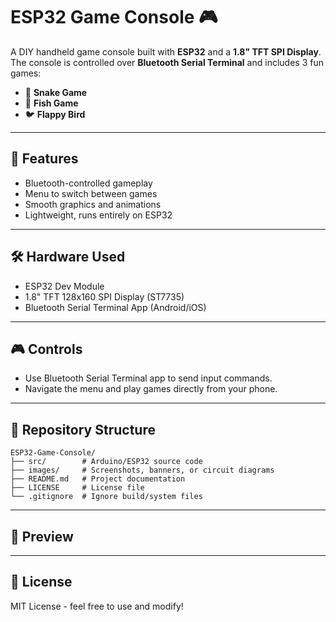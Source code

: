 # ESP32 Game Console 🎮

A DIY handheld game console built with **ESP32** and a **1.8" TFT SPI Display**.  
The console is controlled over **Bluetooth Serial Terminal** and includes 3 fun games:

- 🐍 **Snake Game**
- 🐠 **Fish Game**
- 🐦 **Flappy Bird**

---

## 🚀 Features
- Bluetooth-controlled gameplay
- Menu to switch between games
- Smooth graphics and animations
- Lightweight, runs entirely on ESP32

---

## 🛠 Hardware Used
- ESP32 Dev Module
- 1.8" TFT 128x160 SPI Display (ST7735)
- Bluetooth Serial Terminal App (Android/iOS)

---

## 🎮 Controls
- Use Bluetooth Serial Terminal app to send input commands.
- Navigate the menu and play games directly from your phone.

---

## 📂 Repository Structure
```
ESP32-Game-Console/
├── src/        # Arduino/ESP32 source code
├── images/     # Screenshots, banners, or circuit diagrams
├── README.md   # Project documentation
├── LICENSE     # License file
└── .gitignore  # Ignore build/system files
```

---

## 📸 Preview


---

## 📜 License
MIT License - feel free to use and modify!
